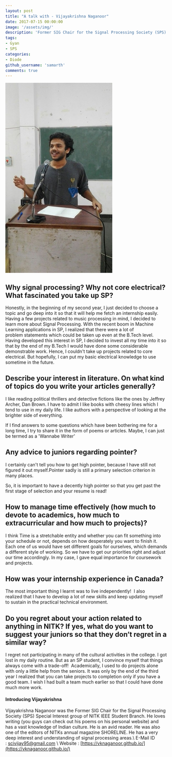 ```yaml
---
layout: post
title: "A talk with - Vijayakrishna Naganoor"
date: 2017-07-15 00:00:00
image: '/assets/img/'
description: 'Former SIG Chair for the Signal Processing Society (SPS) Special Interest group of NITK IEEE Student Branch'
tags:
- Gyan
- SPS
categories:
- Diode
github_username: 'samarth'
comments: true
---
```


![VK Photo](/gyan/assets/img/vk-interview/vk.jpg)


## Why signal processing? Why not core electrical? What fascinated you take up SP?
Honestly, in the beginning of my second year, I just decided to choose a topic and go deep into it so that it will help me fetch an internship easily. Having a few projects related to music processing in mind, I decided to learn more about Signal Processing. With the recent boom in Machine Learning applications in SP, I realized that there were a lot of problem statements which could be taken up even at the B.Tech level.
Having developed this interest in SP, I decided to invest all my time into it so that by the end of my B.Tech I would have done some considerable demonstrable work. Hence, I couldn't take up projects related to core electrical. But hopefully, I can put my basic electrical knowledge to use sometime in the future.

## Describe your interest in literature. On what kind of topics do you write your articles generally?
I like reading political thrillers and detective fictions like the ones by Jeffrey Archer, Dan Brown. I have to admit I like books with cheesy lines which I tend to use in my daily life. I like authors with a perspective of looking at the brighter side of everything.

If I find answers to some questions which have been bothering me for a long time, I try to share it in the form of poems or articles. Maybe, I can just be termed as a 'Wannabe Writer'

## Any advice to juniors regarding pointer?
I certainly can't tell you how to get high pointer, because I have still not figured it out myself.Pointer sadly is still a primary selection criterion in many places.

So, it is important to have a decently high pointer so that you get past the first stage of selection and your resume is read!  

	
## How to manage time effectively (how much to devote to academics, how much to extracurricular and how much to projects)?
I think Time is a stretchable entity and whether you can fit something into your schedule or not, depends on how desperately you want to finish it. 
Each one of us would have set different goals for ourselves, which demands a different style of working. So we have to get our priorities right and adjust our time accordingly. In my case, I gave equal importance for coursework and projects.


## How was your internship experience in Canada? 
The most important thing I learnt was to live independently! 
I also realized that I have to develop a lot of new skills and keep updating myself to sustain in the practical technical environment.

## Do you regret about your action related to anything in NITK? If yes, what do you want to suggest your juniors so that they don’t regret in a similar way?
I regret not participating in many of the cultural activities in the college. I got lost in my daily routine. But as an SP student, I convince myself that things always come with a trade-off! 
Academically, I used to do projects alone with only a little help from the seniors. It was only by the end of the third year I realized that you can take projects to completion only if you have a good team. I wish I had built a team much earlier so that I could have done much more work.


#### Introducing Vijayakrishna
Vijayakrishna Naganoor was the Former SIG Chair for the Signal Processing Society (SPS) Special Interest group of NITK IEEE Student Branch. He loves writing (you guys can check out his poems on his personal website) and has a vast knowledge of Indian culture. He is an avid reader. He was also one of the editors of NITKs annual magazine SHORELINE. He has a very deep interest and understanding of signal processing areas.\\
E-Mail ID : [scivijay95@gmail.com](mailto:scivijay95@gmail.com) \\
Website : [https://vknaganoor.github.io/](https://vknaganoor.github.io/)